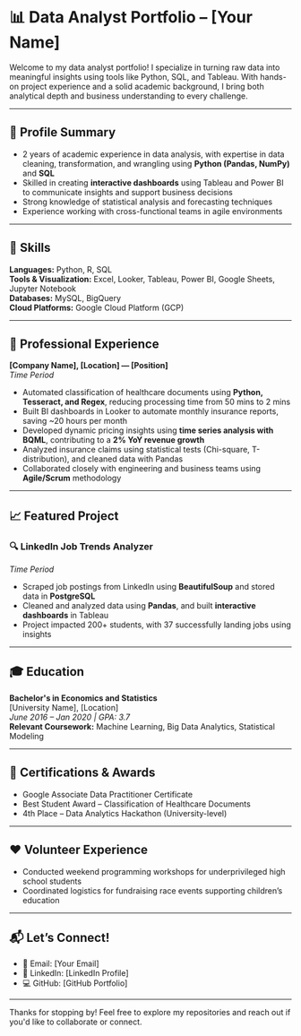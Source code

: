 # 📊 Data Analyst Portfolio – [Your Name]

Welcome to my data analyst portfolio! I specialize in turning raw data into meaningful insights using tools like Python, SQL, and Tableau. With hands-on project experience and a solid academic background, I bring both analytical depth and business understanding to every challenge.

---

## 👤 Profile Summary

- 2 years of academic experience in data analysis, with expertise in data cleaning, transformation, and wrangling using **Python (Pandas, NumPy)** and **SQL**
- Skilled in creating **interactive dashboards** using Tableau and Power BI to communicate insights and support business decisions
- Strong knowledge of statistical analysis and forecasting techniques
- Experience working with cross-functional teams in agile environments

---

## 🧠 Skills

**Languages:** Python, R, SQL  
**Tools & Visualization:** Excel, Looker, Tableau, Power BI, Google Sheets, Jupyter Notebook  
**Databases:** MySQL, BigQuery  
**Cloud Platforms:** Google Cloud Platform (GCP)

---

## 💼 Professional Experience

**[Company Name], [Location] — [Position]**  
*Time Period*

- Automated classification of healthcare documents using **Python, Tesseract, and Regex**, reducing processing time from 50 mins to 2 mins
- Built BI dashboards in Looker to automate monthly insurance reports, saving ~20 hours per month
- Developed dynamic pricing insights using **time series analysis with BQML**, contributing to a **2% YoY revenue growth**
- Analyzed insurance claims using statistical tests (Chi-square, T-distribution), and cleaned data with Pandas
- Collaborated closely with engineering and business teams using **Agile/Scrum** methodology

---

## 📈 Featured Project

### 🔍 LinkedIn Job Trends Analyzer  
*Time Period*

- Scraped job postings from LinkedIn using **BeautifulSoup** and stored data in **PostgreSQL**
- Cleaned and analyzed data using **Pandas**, and built **interactive dashboards** in Tableau
- Project impacted 200+ students, with 37 successfully landing jobs using insights

---

## 🎓 Education

**Bachelor's in Economics and Statistics**  
[University Name], [Location]  
*June 2016 – Jan 2020 | GPA: 3.7*  
**Relevant Coursework:** Machine Learning, Big Data Analytics, Statistical Modeling

---

## 📜 Certifications & Awards

- Google Associate Data Practitioner Certificate  
- Best Student Award – Classification of Healthcare Documents  
- 4th Place – Data Analytics Hackathon (University-level)

---

## ❤️ Volunteer Experience

- Conducted weekend programming workshops for underprivileged high school students
- Coordinated logistics for fundraising race events supporting children’s education

---

## 📬 Let’s Connect!

- 📧 Email: [Your Email]  
- 🔗 LinkedIn: [LinkedIn Profile]  
- 💻 GitHub: [GitHub Portfolio]

---

Thanks for stopping by! Feel free to explore my repositories and reach out if you'd like to collaborate or connect.

